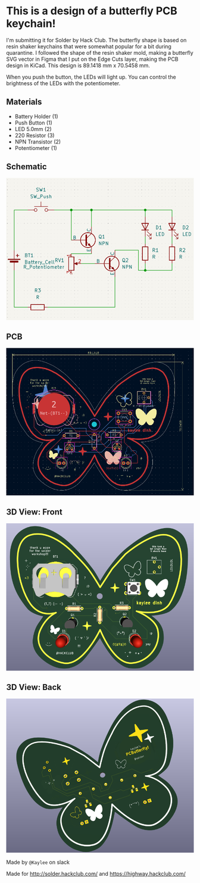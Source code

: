 # This is a design of a butterfly PCB keychain!

I'm submitting it for Solder by Hack Club.
The butterfly shape is based on resin shaker keychains that were somewhat popular for a bit during quarantine. I followed the shape of the resin shaker mold, making a butterfly SVG vector in Figma that I put on the Edge Cuts layer, making the PCB design in KiCad. This design is 89.1418 mm x 70.5458 mm.

When you push the button, the LEDs will light up. You can control the brightness of the LEDs with the potentiometer.

## Materials
- Battery Holder (1)
- Push Button (1)
- LED 5.0mm (2)
- 220 Resistor (3)
- NPN Transistor (2)
- Potentiometer (1)

## Schematic
![schematic editor](images/schematic_done_foreal.png)

## PCB
![pcb design](images/pcb_done_foreal.png)

## 3D View: Front
![front 3d view](images/butterfly_front.png)

## 3D View: Back
![back 3d view](images/butterfly_back.png)

Made by `@Kaylee` on slack

Made for http://solder.hackclub.com/ and https://highway.hackclub.com/
